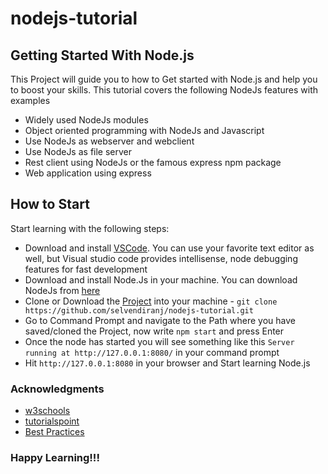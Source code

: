 # nodejs-tutorial

## Getting Started With Node.js 

This Project will guide you to how to Get started with Node.js and help you to boost your skills. This tutorial covers the following NodeJs features with examples
* Widely used NodeJs modules
* Object oriented programming with NodeJs and Javascript
* Use NodeJs as webserver and webclient
* Use NodeJs as file server
* Rest client using NodeJs or the famous express npm package
* Web application using express

## How to Start 

Start learning with the following steps:

* Download and install [VSCode](https://code.visualstudio.com/). You can use your favorite text editor as well, but Visual studio code provides intellisense, node debugging features for fast development
* Download and install Node.Js in your machine. You can download NodeJs from [here](https://nodejs.org/en/)
* Clone or Download the [Project](https://github.com/selvendiranj/nodejs-tutorial.git) into your machine - ```git clone https://github.com/selvendiranj/nodejs-tutorial.git```
* Go to Command Prompt and navigate to the Path where you have saved/cloned the Project, now write `npm start` and press Enter
* Once the node has started you will see something like this `Server running at http://127.0.0.1:8080/` in your command prompt
* Hit `http://127.0.0.1:8080` in your browser and Start learning Node.js

### Acknowledgments
* [w3schools](https://www.w3schools.com/nodejs/)
* [tutorialspoint](https://www.tutorialspoint.com/nodejs/)
* [Best Practices](https://www.codementor.io/mattgoldspink/nodejs-best-practices-du1086jja)

### Happy Learning!!! 
